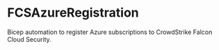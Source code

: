 # FCSAzureRegistration
Bicep automation to register Azure subscriptions to CrowdStrike Falcon Cloud Security.
